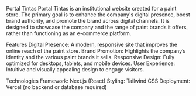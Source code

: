 Portal Tintas
Portal Tintas is an institutional website created for a paint store. 
The primary goal is to enhance the company's digital presence, boost brand authority, and promote the brand across digital channels.
It is designed to showcase the company and the range of paint brands it offers, rather than functioning as an e-commerce platform.

Features
Digital Presence: A modern, responsive site that improves the online reach of the paint store.
Brand Promotion: Highlights the company’s identity and the various paint brands it sells.
Responsive Design: Fully optimized for desktops, tablets, and mobile devices.
User Experience: Intuitive and visually appealing design to engage visitors.

Technologies
Framework: Next.js (React)
Styling: Tailwind CSS
Deployment: Vercel (no backend or database required)
